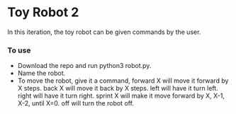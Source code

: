 # Toy Robot 2

In this iteration, the toy robot can be given commands by the user.

### To use

- Download the repo and run python3 robot.py.
- Name the robot.
- To move the robot, give it a command,
  forward X will move it forward by X steps.
  back X will move it back by X steps.
  left will have it turn left.
  right will have it turn right.
  sprint X will make it move forward by X, X-1, X-2, until X=0.
  off will turn the robot off.
